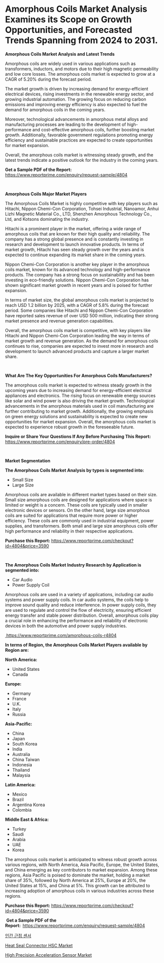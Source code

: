 <p><h1>Amorphous Coils Market Analysis Examines its Scope on Growth Opportunities, and Forecasted Trends Spanning from 2024 to 2031.</h1></p><p><strong>Amorphous Coils Market Analysis and Latest Trends</strong></p>
<p><p>Amorphous coils are widely used in various applications such as transformers, inductors, and motors due to their high magnetic permeability and low core losses. The amorphous coils market is expected to grow at a CAGR of 5.20% during the forecast period. </p><p>The market growth is driven by increasing demand for energy-efficient electrical devices, rising investments in the renewable energy sector, and growing industrial automation. The growing focus on reducing carbon emissions and improving energy efficiency is also expected to fuel the demand for amorphous coils in the coming years. </p><p>Moreover, technological advancements in amorphous metal alloys and manufacturing processes are leading to the development of high-performance and cost-effective amorphous coils, further boosting market growth. Additionally, favorable government regulations promoting energy efficiency and sustainable practices are expected to create opportunities for market expansion. </p><p>Overall, the amorphous coils market is witnessing steady growth, and the latest trends indicate a positive outlook for the industry in the coming years.</p></p>
<p><strong>Get a Sample PDF of the Report:&nbsp;</strong> <a href="https://www.reportprime.com/enquiry/request-sample/4804">https://www.reportprime.com/enquiry/request-sample/4804</a></p>
<p>&nbsp;</p>
<p><strong>Amorphous Coils Major Market Players</strong></p>
<p><p>The Amorphous Coils Market is highly competitive with key players such as Hitachi, Nippon Chemi-Con Corporation, Tohsei Industrial, Nanoamor, Anhui Lizhi Magnetic Material Co., LTD, Shenzhen Amorphous Technology Co., Ltd, and Kotsons dominating the industry.</p><p>Hitachi is a prominent player in the market, offering a wide range of amorphous coils that are known for their high quality and reliability. The company has a strong global presence and is constantly investing in research and development to launch innovative products. In terms of market growth, Hitachi has seen steady growth over the years and is expected to continue expanding its market share in the coming years.</p><p>Nippon Chemi-Con Corporation is another key player in the amorphous coils market, known for its advanced technology and high-performance products. The company has a strong focus on sustainability and has been investing in eco-friendly solutions. Nippon Chemi-Con Corporation has shown significant market growth in recent years and is poised for further expansion.</p><p>In terms of market size, the global amorphous coils market is projected to reach USD 1.2 billion by 2025, with a CAGR of 5.8% during the forecast period. Some companies like Hitachi and Nippon Chemi-Con Corporation have reported sales revenue of over USD 500 million, indicating their strong market presence and revenue generation capabilities.</p><p>Overall, the amorphous coils market is competitive, with key players like Hitachi and Nippon Chemi-Con Corporation leading the way in terms of market growth and revenue generation. As the demand for amorphous coils continues to rise, companies are expected to invest more in research and development to launch advanced products and capture a larger market share.</p></p>
<p>&nbsp;</p>
<p><strong>What Are The Key Opportunities For Amorphous Coils Manufacturers?</strong></p>
<p><p>The amorphous coils market is expected to witness steady growth in the upcoming years due to increasing demand for energy-efficient electrical appliances and electronics. The rising focus on renewable energy sources like solar and wind power is also driving the market growth. Technological advancements in the amorphous materials used in coil manufacturing are further contributing to market growth. Additionally, the growing emphasis on green energy solutions and sustainability is expected to create new opportunities for market expansion. Overall, the amorphous coils market is expected to experience robust growth in the foreseeable future.</p></p>
<p><strong>Inquire or Share Your Questions If Any Before Purchasing This Report:</strong> <a href="https://www.reportprime.com/enquiry/pre-order/4804">https://www.reportprime.com/enquiry/pre-order/4804</a></p>
<p>&nbsp;</p>
<p><strong>Market Segmentation</strong></p>
<p><strong>The Amorphous Coils Market Analysis by types is segmented into:</strong></p>
<p><ul><li>Small Size</li><li>Large Size</li></ul></p>
<p><p>Amorphous coils are available in different market types based on their size. Small size amorphous coils are designed for applications where space is limited or weight is a concern. These coils are typically used in smaller electronic devices or sensors. On the other hand, large size amorphous coils are suited for applications that require more power or higher efficiency. These coils are commonly used in industrial equipment, power supplies, and transformers. Both small and large size amorphous coils offer high performance and reliability in their respective applications.</p></p>
<p><strong>Purchase this Report:&nbsp;</strong><a href="https://www.reportprime.com/checkout?id=4804&price=3590">https://www.reportprime.com/checkout?id=4804&price=3590</a></p>
<p>&nbsp;</p>
<p><strong>The Amorphous Coils Market Industry Research by Application is segmented into:</strong></p>
<p><ul><li>Car Audio</li><li>Power Supply Coil</li></ul></p>
<p><p>Amorphous coils are used in a variety of applications, including car audio systems and power supply coils. In car audio systems, the coils help to improve sound quality and reduce interference. In power supply coils, they are used to regulate and control the flow of electricity, ensuring efficient energy transfer and stable power distribution. Overall, amorphous coils play a crucial role in enhancing the performance and reliability of electronic devices in both the automotive and power supply industries.</p></p>
<p><a href="https://www.reportprime.com/amorphous-coils-r4804">&nbsp;https://www.reportprime.com/amorphous-coils-r4804</a></p>
<p><strong>In terms of Region, the Amorphous Coils Market Players available by Region are:</strong></p>
<p>
    <p> <strong> North America: </strong>
        <ul>
            <li>United States</li>
            <li>Canada</li>
        </ul>
        </p> 
    <p> <strong> Europe: </strong>
        <ul>
            <li>Germany</li>
            <li>France</li>
            <li>U.K.</li>
            <li>Italy</li>
            <li>Russia</li>
        </ul>
        </p> 
    <p> <strong> Asia-Pacific: </strong>
        <ul>
            <li>China</li>
            <li>Japan</li>
            <li>South Korea</li>
            <li>India</li>
            <li>Australia</li>
            <li>China Taiwan</li>
            <li>Indonesia</li>
            <li>Thailand</li>
            <li>Malaysia</li>
        </ul>
        </p> 
    <p> <strong> Latin America: </strong>
        <ul>
            <li>Mexico</li>
            <li>Brazil</li>
            <li>Argentina Korea</li>
            <li>Colombia</li>
        </ul>
        </p> 
    <p> <strong> Middle East & Africa: </strong>
        <ul>
            <li>Turkey</li>
            <li>Saudi</li>
            <li>Arabia</li>
            <li>UAE</li>
            <li>Korea</li>
        </ul>
    </p>
    </p>
<p><p>The amorphous coils market is anticipated to witness robust growth across various regions, with North America, Asia Pacific, Europe, the United States, and China emerging as key contributors to market expansion. Among these regions, Asia Pacific is poised to dominate the market, holding a market share of 35%, followed by North America at 25%, Europe at 20%, the United States at 15%, and China at 5%. This growth can be attributed to increasing adoption of amorphous coils in various industries across these regions.</p></p>
<p><strong>Purchase this Report: </strong><a href="https://www.reportprime.com/checkout?id=4804&price=3590">https://www.reportprime.com/checkout?id=4804&price=3590</a></p>
<p>&nbsp;<strong>Get a Sample PDF of the Report:&nbsp;&nbsp;</strong><a href="https://www.reportprime.com/enquiry/request-sample/4804">https://www.reportprime.com/enquiry/request-sample/4804</a></p>
<p><strong></strong></p>
<p><p><a href="https://github.com/CarmellaLang1/Market-Research-Report-List-1/blob/main/254011470198.md">인간 근접 센서</a></p><p><a href="https://github.com/EbonyHane1955/Market-Research-Report-List-1/blob/main/heat-seal-connector-hsc-market.md">Heat Seal Connector HSC Market</a></p><p><a href="https://github.com/NaomieConner2023/Market-Research-Report-List-1/blob/main/high-precision-acceleration-sensor-market.md">High Precision Acceleration Sensor Market</a></p></p>